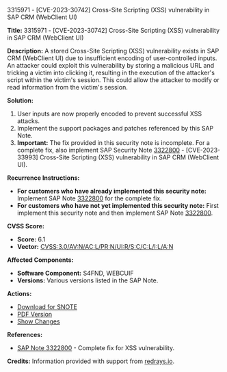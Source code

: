 3315971 - [CVE-2023-30742] Cross-Site Scripting (XSS) vulnerability in SAP CRM (WebClient UI)

**Title:** 3315971 - [CVE-2023-30742] Cross-Site Scripting (XSS) vulnerability in SAP CRM (WebClient UI)

**Description:**
A stored Cross-Site Scripting (XSS) vulnerability exists in SAP CRM (WebClient UI) due to insufficient encoding of user-controlled inputs. An attacker could exploit this vulnerability by storing a malicious URL and tricking a victim into clicking it, resulting in the execution of the attacker's script within the victim's session. This could allow the attacker to modify or read information from the victim's session.

**Solution:**
1. User inputs are now properly encoded to prevent successful XSS attacks.
2. Implement the support packages and patches referenced by this SAP Note.
3. **Important:** The fix provided in this security note is incomplete. For a complete fix, also implement SAP Security Note [3322800](https://me.sap.com/notes/0003322800) - [CVE-2023-33993] Cross-Site Scripting (XSS) vulnerability in SAP CRM (WebClient UI).

**Recurrence Instructions:**
- **For customers who have already implemented this security note:** Implement SAP Note [3322800](https://me.sap.com/notes/0003322800) for the complete fix.
- **For customers who have not yet implemented this security note:** First implement this security note and then implement SAP Note [3322800](https://me.sap.com/notes/0003322800).

**CVSS Score:**
- **Score:** 6.1
- **Vector:** [CVSS:3.0/AV:N/AC:L/PR:N/UI:R/S:C/C:L/I:L/A:N](https://www.first.org/cvss/calculator/3.0#CVSS:3.0/AV:N/AC:L/PR:N/UI:R/S:C/C:L/I:L/A:N)

**Affected Components:**
- **Software Component:** S4FND, WEBCUIF
- **Versions:** Various versions listed in the SAP Note.

**Actions:**
- [Download for SNOTE](https://notesdownloads.sap.com/note/0040000000555762023)
- [PDF Version](https://userapps.support.sap.com/sap/support/sfm/notes/print/0003315971?language=en-US&token=9345998428E99B4EB06DA682440B2F1D)
- [Show Changes](https://me.sap.com/notesLatestChanges/0003315971/E/diff)

**References:**
- [SAP Note 3322800](https://me.sap.com/notes/0003322800) - Complete fix for XSS vulnerability.

**Credits:**
Information provided with support from [redrays.io](https://redrays.io).